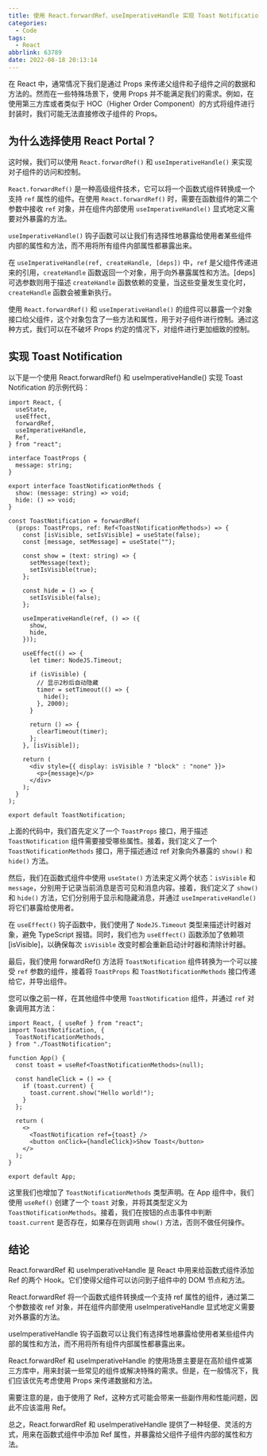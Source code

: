 ```yaml
---
title: 使用 React.forwardRef、useImperativeHandle 实现 Toast Notification Message
categories:
  - Code
tags:
  - React
abbrlink: 63789
date: 2022-08-18 20:13:14
---
```


在 React 中，通常情况下我们是通过 Props 来传递父组件和子组件之间的数据和方法的。然而在一些特殊场景下，使用 Props 并不能满足我们的需求。例如，在使用第三方库或者类似于 HOC（Higher Order Component）的方式将组件进行封装时，我们可能无法直接修改子组件的 Props。

## 为什么选择使用 React Portal？

这时候，我们可以使用 `React.forwardRef()` 和 `useImperativeHandle()` 来实现对子组件的访问和控制。

`React.forwardRef()` 是一种高级组件技术，它可以将一个函数式组件转换成一个支持 `ref` 属性的组件。在使用 `React.forwardRef()` 时，需要在函数组件的第二个参数中接收 `ref` 对象，并在组件内部使用 `useImperativeHandle()` 显式地定义需要对外暴露的方法。

`useImperativeHandle()` 钩子函数可以让我们有选择性地暴露给使用者某些组件内部的属性和方法，而不用将所有组件内部属性都暴露出来。

在 `useImperativeHandle(ref, createHandle, [deps])` 中，`ref` 是父组件传递进来的引用，`createHandle` 函数返回一个对象，用于向外暴露属性和方法。[deps] 可选参数则用于描述 `createHandle` 函数依赖的变量，当这些变量发生变化时，`createHandle` 函数会被重新执行。

使用 `React.forwardRef()` 和 `useImperativeHandle()` 的组件可以暴露一个对象接口给父组件，这个对象包含了一些方法和属性，用于对子组件进行控制。通过这种方式，我们可以在不破坏 Props 约定的情况下，对组件进行更加细致的控制。

## 实现 Toast Notification

以下是一个使用 React.forwardRef() 和 useImperativeHandle() 实现 Toast Notification 的示例代码：

```tsx
import React, {
  useState,
  useEffect,
  forwardRef,
  useImperativeHandle,
  Ref,
} from "react";

interface ToastProps {
  message: string;
}

export interface ToastNotificationMethods {
  show: (message: string) => void;
  hide: () => void;
}

const ToastNotification = forwardRef(
  (props: ToastProps, ref: Ref<ToastNotificationMethods>) => {
    const [isVisible, setIsVisible] = useState(false);
    const [message, setMessage] = useState("");

    const show = (text: string) => {
      setMessage(text);
      setIsVisible(true);
    };

    const hide = () => {
      setIsVisible(false);
    };

    useImperativeHandle(ref, () => ({
      show,
      hide,
    }));

    useEffect(() => {
      let timer: NodeJS.Timeout;

      if (isVisible) {
        // 显示2秒后自动隐藏
        timer = setTimeout(() => {
          hide();
        }, 2000);
      }

      return () => {
        clearTimeout(timer);
      };
    }, [isVisible]);

    return (
      <div style={{ display: isVisible ? "block" : "none" }}>
        <p>{message}</p>
      </div>
    );
  }
);

export default ToastNotification;
```

上面的代码中，我们首先定义了一个 `ToastProps` 接口，用于描述 `ToastNotification` 组件需要接受哪些属性。接着，我们定义了一个 `ToastNotificationMethods` 接口，用于描述通过 ref 对象向外暴露的 `show()` 和 `hide()` 方法。

然后，我们在函数式组件中使用 `useState()` 方法来定义两个状态：`isVisible` 和 `message`，分别用于记录当前消息是否可见和消息内容。接着，我们定义了 `show()` 和 `hide()` 方法，它们分别用于显示和隐藏消息，并通过 `useImperativeHandle()` 将它们暴露给使用者。

在 `useEffect()` 钩子函数中，我们使用了 `NodeJS.Timeout` 类型来描述计时器对象，避免 TypeScript 报错。同时，我们也为 `useEffect()` 函数添加了依赖项 [isVisible]，以确保每次 `isVisible` 改变时都会重新启动计时器和清除计时器。

最后，我们使用 forwardRef() 方法将 `ToastNotification` 组件转换为一个可以接受 `ref` 参数的组件，接着将 `ToastProps` 和 `ToastNotificationMethods` 接口传递给它，并导出组件。

您可以像之前一样，在其他组件中使用 `ToastNotification` 组件，并通过 `ref` 对象调用其方法：

```tsx
import React, { useRef } from "react";
import ToastNotification, {
  ToastNotificationMethods,
} from "./ToastNotification";

function App() {
  const toast = useRef<ToastNotificationMethods>(null);

  const handleClick = () => {
    if (toast.current) {
      toast.current.show("Hello world!");
    }
  };

  return (
    <>
      <ToastNotification ref={toast} />
      <button onClick={handleClick}>Show Toast</button>
    </>
  );
}

export default App;
```

这里我们也增加了 `ToastNotificationMethods` 类型声明。在 App 组件中，我们使用 `useRef()` 创建了一个 `toast` 对象，并将其类型定义为 `ToastNotificationMethods`。接着，我们在按钮的点击事件中判断 `toast.current` 是否存在，如果存在则调用 `show()` 方法，否则不做任何操作。

## 结论

React.forwardRef 和 useImperativeHandle 是 React 中用来给函数式组件添加 Ref 的两个 Hook。它们使得父组件可以访问到子组件中的 DOM 节点和方法。

React.forwardRef 将一个函数式组件转换成一个支持 ref 属性的组件，通过第二个参数接收 ref 对象，并在组件内部使用 useImperativeHandle 显式地定义需要对外暴露的方法。

useImperativeHandle 钩子函数可以让我们有选择性地暴露给使用者某些组件内部的属性和方法，而不用将所有组件内部属性都暴露出来。

React.forwardRef 和 useImperativeHandle 的使用场景主要是在高阶组件或第三方库中，用来封装一些常见的组件或解决特殊的需求。但是，在一般情况下，我们应该优先考虑使用 Props 来传递数据和方法。

需要注意的是，由于使用了 Ref，这种方式可能会带来一些副作用和性能问题，因此不应该滥用 Ref。

总之，React.forwardRef 和 useImperativeHandle 提供了一种轻便、灵活的方式，用来在函数式组件中添加 Ref 属性，并暴露给父组件子组件内部的属性和方法。
